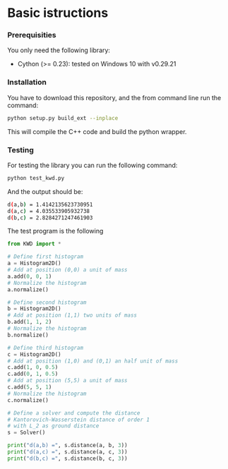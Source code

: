 # Basic istructions

### Prerequisities

You only need the following library:

* Cython (>= 0.23): tested on Windows 10 with v0.29.21

### Installation

You have to download this repository, and the from command line run the command:

```bash
python setup.py build_ext --inplace
```

This will compile the C++ code and build the python wrapper.

### Testing

For testing the library you can run the following command:

```bash
python test_kwd.py
```

And the output should be:

```bash
d(a,b) = 1.4142135623730951
d(a,c) = 4.035533905932738
d(b,c) = 2.8284271247461903
```

The test program is the following

```python
from KWD import *

# Define first histogram
a = Histogram2D()
# Add at position (0,0) a unit of mass
a.add(0, 0, 1)
# Normalize the histogram
a.normalize()

# Define second histogram
b = Histogram2D()
# Add at position (1,1) two units of mass
b.add(1, 1, 2)
# Normalize the histogram
b.normalize()

# Define third histogram
c = Histogram2D()
# Add at position (1,0) and (0,1) an half unit of mass
c.add(1, 0, 0.5)
c.add(0, 1, 0.5)
# Add at position (5,5) a unit of mass
c.add(5, 5, 1)
# Normalize the histogram
c.normalize()

# Define a solver and compute the distance 
# Kantorovich-Wasserstein distance of order 1
# with L_2 as ground distance
s = Solver()

print("d(a,b) =", s.distance(a, b, 3))
print("d(a,c) =", s.distance(a, c, 3))
print("d(b,c) =", s.distance(b, c, 3))
```

